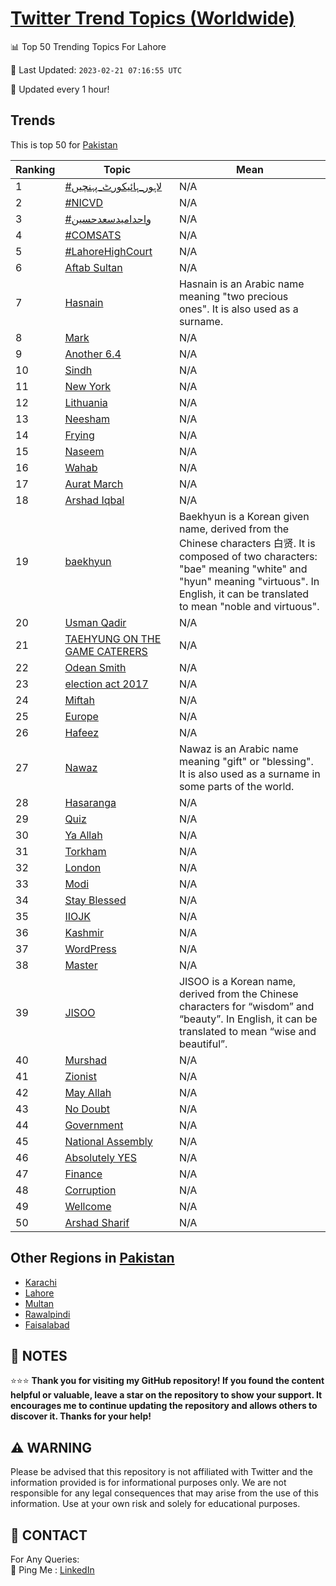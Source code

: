 [Twitter Trend Topics (Worldwide)](https://github.com/ErcinDedeoglu/Twitter-Trend-Topics)
==========


📊 Top 50 Trending Topics For Lahore

📆 Last Updated: `2023-02-21 07:16:55 UTC`

🔧 Updated every 1 hour!


## Trends

This is top 50 for [Pakistan](</Pakistan>)

| Ranking | Topic | Mean |
| ------- | ------------ | ------------ |
| 1 | [#لاہور_ہائیکورٹ_پہنچیں](http://twitter.com/search?q=%23%d9%84%d8%a7%db%81%d9%88%d8%b1_%db%81%d8%a7%d8%a6%db%8c%da%a9%d9%88%d8%b1%d9%b9_%d9%be%db%81%d9%86%da%86%db%8c%da%ba) | N/A |
| 2 | [#NICVD](http://twitter.com/search?q=%23NICVD) | N/A |
| 3 | [#واحدامیدسعدحسین](http://twitter.com/search?q=%23%d9%88%d8%a7%d8%ad%d8%af%d8%a7%d9%85%db%8c%d8%af%d8%b3%d8%b9%d8%af%d8%ad%d8%b3%db%8c%d9%86) | N/A |
| 4 | [#COMSATS](http://twitter.com/search?q=%23COMSATS) | N/A |
| 5 | [#LahoreHighCourt](http://twitter.com/search?q=%23LahoreHighCourt) | N/A |
| 6 | [Aftab Sultan](http://twitter.com/search?q=Aftab+Sultan) | N/A |
| 7 | [Hasnain](http://twitter.com/search?q=Hasnain) | Hasnain is an Arabic name meaning "two precious ones". It is also used as a surname. |
| 8 | [Mark](http://twitter.com/search?q=Mark) | N/A |
| 9 | [Another 6.4](http://twitter.com/search?q=Another+6.4) | N/A |
| 10 | [Sindh](http://twitter.com/search?q=Sindh) | N/A |
| 11 | [New York](http://twitter.com/search?q=New+York) | N/A |
| 12 | [Lithuania](http://twitter.com/search?q=Lithuania) | N/A |
| 13 | [Neesham](http://twitter.com/search?q=Neesham) | N/A |
| 14 | [Frying](http://twitter.com/search?q=Frying) | N/A |
| 15 | [Naseem](http://twitter.com/search?q=Naseem) | N/A |
| 16 | [Wahab](http://twitter.com/search?q=Wahab) | N/A |
| 17 | [Aurat March](http://twitter.com/search?q=Aurat+March) | N/A |
| 18 | [Arshad Iqbal](http://twitter.com/search?q=Arshad+Iqbal) | N/A |
| 19 | [baekhyun](http://twitter.com/search?q=baekhyun) | Baekhyun is a Korean given name, derived from the Chinese characters 白贤. It is composed of two characters: "bae" meaning "white" and "hyun" meaning "virtuous". In English, it can be translated to mean "noble and virtuous". |
| 20 | [Usman Qadir](http://twitter.com/search?q=Usman+Qadir) | N/A |
| 21 | [TAEHYUNG ON THE GAME CATERERS](http://twitter.com/search?q=TAEHYUNG+ON+THE+GAME+CATERERS) | N/A |
| 22 | [Odean Smith](http://twitter.com/search?q=Odean+Smith) | N/A |
| 23 | [election act 2017](http://twitter.com/search?q=election+act+2017) | N/A |
| 24 | [Miftah](http://twitter.com/search?q=Miftah) | N/A |
| 25 | [Europe](http://twitter.com/search?q=Europe) | N/A |
| 26 | [Hafeez](http://twitter.com/search?q=Hafeez) | N/A |
| 27 | [Nawaz](http://twitter.com/search?q=Nawaz) | Nawaz is an Arabic name meaning "gift" or "blessing". It is also used as a surname in some parts of the world. |
| 28 | [Hasaranga](http://twitter.com/search?q=Hasaranga) | N/A |
| 29 | [Quiz](http://twitter.com/search?q=Quiz) | N/A |
| 30 | [Ya Allah](http://twitter.com/search?q=Ya+Allah) | N/A |
| 31 | [Torkham](http://twitter.com/search?q=Torkham) | N/A |
| 32 | [London](http://twitter.com/search?q=London) | N/A |
| 33 | [Modi](http://twitter.com/search?q=Modi) | N/A |
| 34 | [Stay Blessed](http://twitter.com/search?q=Stay+Blessed) | N/A |
| 35 | [IIOJK](http://twitter.com/search?q=IIOJK) | N/A |
| 36 | [Kashmir](http://twitter.com/search?q=Kashmir) | N/A |
| 37 | [WordPress](http://twitter.com/search?q=WordPress) | N/A |
| 38 | [Master](http://twitter.com/search?q=Master) | N/A |
| 39 | [JISOO](http://twitter.com/search?q=JISOO) | JISOO is a Korean name, derived from the Chinese characters for “wisdom” and “beauty”. In English, it can be translated to mean “wise and beautiful”. |
| 40 | [Murshad](http://twitter.com/search?q=Murshad) | N/A |
| 41 | [Zionist](http://twitter.com/search?q=Zionist) | N/A |
| 42 | [May Allah](http://twitter.com/search?q=May+Allah) | N/A |
| 43 | [No Doubt](http://twitter.com/search?q=No+Doubt) | N/A |
| 44 | [Government](http://twitter.com/search?q=Government) | N/A |
| 45 | [National Assembly](http://twitter.com/search?q=National+Assembly) | N/A |
| 46 | [Absolutely YES](http://twitter.com/search?q=Absolutely+YES) | N/A |
| 47 | [Finance](http://twitter.com/search?q=Finance) | N/A |
| 48 | [Corruption](http://twitter.com/search?q=Corruption) | N/A |
| 49 | [Wellcome](http://twitter.com/search?q=Wellcome) | N/A |
| 50 | [Arshad Sharif](http://twitter.com/search?q=Arshad+Sharif) | N/A |



## Other Regions in [Pakistan](</Pakistan>)

* [Karachi](</Pakistan/Karachi.md>)
* [Lahore](</Pakistan/Lahore.md>)
* [Multan](</Pakistan/Multan.md>)
* [Rawalpindi](</Pakistan/Rawalpindi.md>)
* [Faisalabad](</Pakistan/Faisalabad.md>)



## 📝 NOTES

⭐⭐⭐ **Thank you for visiting my GitHub repository! If you found the content helpful or valuable, leave a star on the repository to show your support. It encourages me to continue updating the repository and allows others to discover it. Thanks for your help!**


## ⚠️ WARNING

Please be advised that this repository is not affiliated with Twitter and the information provided is for informational purposes only. We are not responsible for any legal consequences that may arise from the use of this information. Use at your own risk and solely for educational purposes.


## 📨 CONTACT

 For Any Queries:  
            🏓 Ping Me : [LinkedIn](https://www.linkedin.com/in/ercindedeoglu/)

